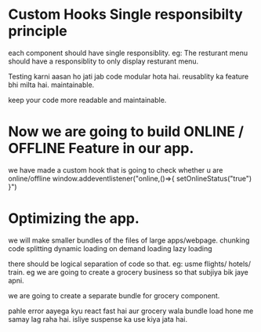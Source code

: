 # Custom Hooks Single responsibilty principle 

each component should have single responsiblity. 
eg: The resturant menu should have a responsiblity to only display resturant menu. 


Testing karni aasan ho jati jab code modular hota hai. reusablity ka feature bhi milta hai.
maintainable. 

keep your code more readable and maintainable.

# Now we are going to build ONLINE / OFFLINE Feature in our app. 

we have made a custom hook that is going to check whether u are online/offline 
window.addeventlistener("online,()=>{
    setOnlineStatus("true")
}")  


# Optimizing the app. 

we will make smaller bundles of the files of large apps/webpage. 
chunking 
code splitting 
dynamic loading 
on demand loading 
lazy loading  

there should be logical separation of code so that. eg: usme flights/ hotels/ train. 
eg we are going to create a grocery business so that subjiya bik jaye apni. 

we are going to create a separate bundle for grocery component. 

pahle error aayega kyu react fast hai aur grocery wala bundle load hone me samay lag raha hai. isliye suspense ka use kiya jata hai. 












